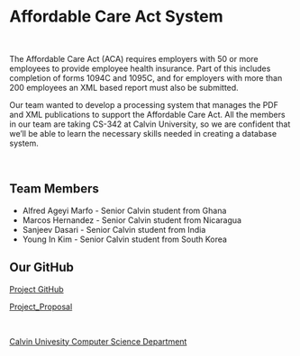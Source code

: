 <html>
<body>
<h1>Affordable Care Act System</h1>
  <br>
<p>The Affordable Care Act (ACA) requires employers with 50 or more employees to provide employee health insurance. Part of this includes completion of forms 1094C and 1095C, and for employers with more than 200 employees an XML based report must also be submitted.</p>
  <p>Our team wanted to develop a processing system that manages the PDF and XML publications to support the Affordable Care Act. All the members in our team are taking CS-342 at Calvin University, so we are confident that we’ll be able to learn the necessary skills needed in creating a database system. </p>
  <br>
<h2>Team Members</h2> 
  <ul>
  <li>Alfred Ageyi Marfo - Senior Calvin student from Ghana</li>
  <li>Marcos Hernandez - Senior Calvin student from Nicaragua</li>
  <li>Sanjeev Dasari - Senior Calvin student from India</li>
  <li>Young In Kim - Senior Calvin student from South Korea</li>
  </ul> 
  <h2>Our GitHub</h2>
  <p><a href="https://github.com/cs-396-aca-project">Project GitHub</a></p>
  <p><a href="https://docs.google.com/document/d/1KqeGyMWgwET9CFBTbGb6jeKMEkOPgPhx-byzVdGN9tA/edit?usp=sharing">Project_Proposal</a></p>
  <br>
  <p><a href="https://computing.calvin.edu/">Calvin Univesity Computer Science Department</a></p>
</body>
</html>
